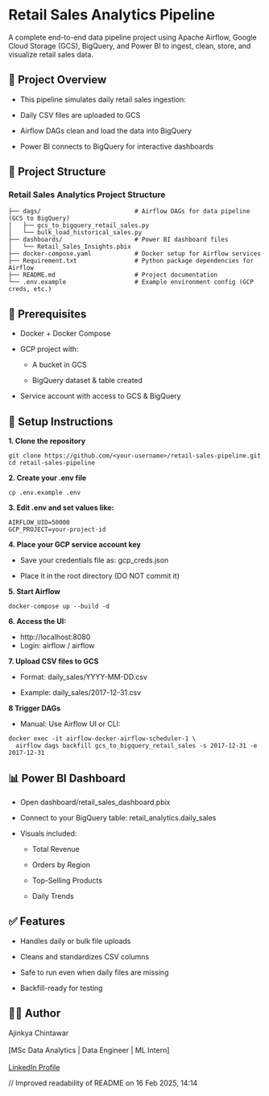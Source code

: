 # Retail Sales Analytics Pipeline

A complete end-to-end data pipeline project using Apache Airflow, Google Cloud Storage (GCS), BigQuery, and Power BI to ingest, clean, store, and visualize retail sales data.

## 🚀 Project Overview

* This pipeline simulates daily retail sales ingestion:

* Daily CSV files are uploaded to GCS

* Airflow DAGs clean and load the data into BigQuery

* Power BI connects to BigQuery for interactive dashboards

## 📁 Project Structure

### Retail Sales Analytics Project Structure

```plaintext
├── dags/                          # Airflow DAGs for data pipeline (GCS to BigQuery)
│   ├── gcs_to_bigquery_retail_sales.py
│   └── bulk_load_historical_sales.py
├── dashboards/                    # Power BI dashboard files
│   └── Retail_Sales_Insights.pbix
├── docker-compose.yaml            # Docker setup for Airflow services
├── Requirement.txt                # Python package dependencies for Airflow
├── README.md                      # Project documentation
└── .env.example                   # Example environment config (GCP creds, etc.)
```



## 🧰 Prerequisites

* Docker + Docker Compose

* GCP project with:

  * A bucket in GCS

  * BigQuery dataset & table created

* Service account with access to GCS & BigQuery

## 🔐 Setup Instructions

**1. Clone the repository**
```plaintext
git clone https://github.com/<your-username>/retail-sales-pipeline.git
cd retail-sales-pipeline
```

**2. Create your .env file**
```plaintext
cp .env.example .env
```

**3. Edit .env and set values like:**
```plaintext
AIRFLOW_UID=50000
GCP_PROJECT=your-project-id
```

**4. Place your GCP service account key**

  * Save your credentials file as: gcp_creds.json
  
  * Place it in the root directory (DO NOT commit it)

**5. Start Airflow**
```plaintext
docker-compose up --build -d
```
**6. Access the UI:** 
 * http://localhost:8080
 * Login: airflow / airflow

**7. Upload CSV files to GCS**

  * Format: daily_sales/YYYY-MM-DD.csv
  
  * Example: daily_sales/2017-12-31.csv

**8 Trigger DAGs**

  * Manual: Use Airflow UI or CLI:
 ```plaintext 
docker exec -it airflow-docker-airflow-scheduler-1 \
   airflow dags backfill gcs_to_bigquery_retail_sales -s 2017-12-31 -e 2017-12-31
```
## 📊 Power BI Dashboard

* Open dashboard/retail_sales_dashboard.pbix

* Connect to your BigQuery table: retail_analytics.daily_sales

* Visuals included:

  * Total Revenue
  
  * Orders by Region
  
  * Top-Selling Products
  
  * Daily Trends

## ✅ Features

  * Handles daily or bulk file uploads
  
  * Cleans and standardizes CSV columns
  
  * Safe to run even when daily files are missing
  
  * Backfill-ready for testing

## 🙋‍♂️ Author

Ajinkya Chintawar <br><br> [MSc Data Analytics | Data Engineer | ML Intern] <br><br>
[LinkedIn Profile](https://www.linkedin.com/in/ajinkya-chintawar/)



// Improved readability of README on 16 Feb 2025, 14:14
